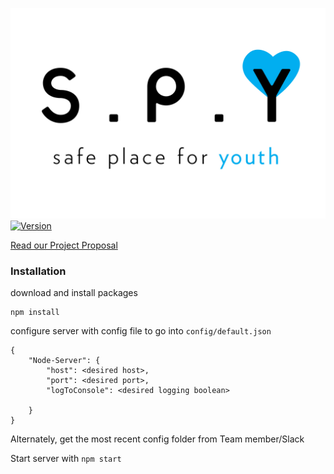 ![Safe Place for Youth Logo](resources/Logo.jpg "Safe Place for Youth Database Project")
[![Version][version-img]][version-url]

[Read our Project Proposal](docs/Project_Proposal.md)

### Installation
download and install packages
```
npm install
```

configure server with config file to go into `config/default.json`
```
{
    "Node-Server": {
        "host": <desired host>,
        "port": <desired port>,
        "logToConsole": <desired logging boolean>

    }
}
```
Alternately, get the most recent config folder from Team member/Slack


Start server with `npm start`



[version-img]: https://img.shields.io/badge/version-in%20development-red.svg
[version-url]: https://github.com/SirSeim/SPFY
